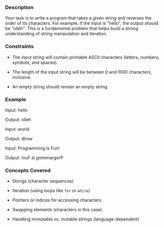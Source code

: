 ### Description
Your task is to write a program that takes a given string and reverses the order of its characters. For example, if the input is "hello", the output should be "olleh". This is a fundamental problem that helps build a strong understanding of string manipulation and iteration.

### Constraints
*   The input string will contain printable ASCII characters (letters, numbers, symbols, and spaces).
*   The length of the input string will be between 0 and 1000 characters, inclusive.
*   An empty string should remain an empty string.

### Example

Input: hello
Output: olleh



Input: world
Output: dlrow



Input: Programming Is Fun!
Output: !nuF sI gnimmargorP


### Concepts Covered
*   Strings (character sequences)
*   Iteration (using loops like `for` or `while`)
*   Pointers or indices for accessing characters
*   Swapping elements (characters in this case)
*   Handling immutable vs. mutable strings (language-dependent)